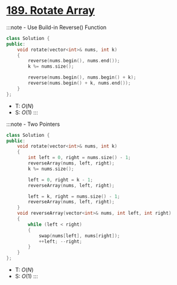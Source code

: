 # [189\. Rotate Array](https://leetcode.com/problems/rotate-array/)

:::note - Use Build-in Reverse() Function
```cpp
class Solution {
public:
    void rotate(vector<int>& nums, int k)
    {
        reverse(nums.begin(), nums.end());
        k %= nums.size();

        reverse(nums.begin(), nums.begin() + k);
        reverse(nums.begin() + k, nums.end());
    }
};
```
- T: $O(N)$
- S: $O(1)$
:::

:::note - Two Pointers
```cpp
class Solution {
public:
    void rotate(vector<int>& nums, int k)
    {
        int left = 0, right = nums.size() - 1;
        reverseArray(nums, left, right);
        k %= nums.size();

        left = 0, right = k - 1;
        reverseArray(nums, left, right);

        left = k, right = nums.size() - 1;
        reverseArray(nums, left, right);
    }
    void reverseArray(vector<int>& nums, int left, int right)
    {
        while (left < right)
        {
            swap(nums[left], nums[right]);
            ++left; --right;
        }
    }
};
```
- T: $O(N)$
- S: $O(1)$
:::
